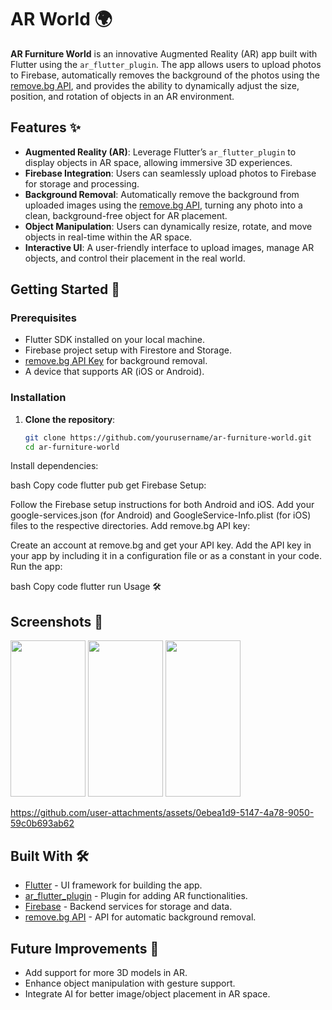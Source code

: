 # AR World 🌍

**AR Furniture World** is an innovative Augmented Reality (AR) app built with Flutter using the `ar_flutter_plugin`. The app allows users to upload photos to Firebase, automatically removes the background of the photos using the [remove.bg API](https://www.remove.bg/pricing), and provides the ability to dynamically adjust the size, position, and rotation of objects in an AR environment.

## Features ✨

- **Augmented Reality (AR)**: Leverage Flutter’s `ar_flutter_plugin` to display objects in AR space, allowing immersive 3D experiences.
- **Firebase Integration**: Users can seamlessly upload photos to Firebase for storage and processing.
- **Background Removal**: Automatically remove the background from uploaded images using the [remove.bg API](https://www.remove.bg/pricing), turning any photo into a clean, background-free object for AR placement.
- **Object Manipulation**: Users can dynamically resize, rotate, and move objects in real-time within the AR space.
- **Interactive UI**: A user-friendly interface to upload images, manage AR objects, and control their placement in the real world.

## Getting Started 🚀

### Prerequisites

- Flutter SDK installed on your local machine.
- Firebase project setup with Firestore and Storage.
- [remove.bg API Key](https://www.remove.bg/pricing) for background removal.
- A device that supports AR (iOS or Android).

### Installation

1. **Clone the repository**:

   ```bash
   git clone https://github.com/yourusername/ar-furniture-world.git
   cd ar-furniture-world
Install dependencies:

bash
Copy code
flutter pub get
Firebase Setup:

Follow the Firebase setup instructions for both Android and iOS.
Add your google-services.json (for Android) and GoogleService-Info.plist (for iOS) files to the respective directories.
Add remove.bg API key:

Create an account at remove.bg and get your API key.
Add the API key in your app by including it in a configuration file or as a constant in your code.
Run the app:

bash
Copy code
flutter run
Usage 🛠️
## Screenshots 📸
<img src="https://github.com/user-attachments/assets/abe15290-6a19-4d37-8ecf-662ec1d5f04e" width =120 height=250/>
<img src="https://github.com/user-attachments/assets/76574a3e-9ae1-4bf8-bc36-b5f4e908868c" width =120 height=250/>
<img src="https://github.com/user-attachments/assets/b4716f29-b8f9-41da-81db-da8c8e7c551d" width =120 height=250/>




https://github.com/user-attachments/assets/0ebea1d9-5147-4a78-9050-59c0b693ab62




## Built With 🛠️

- [Flutter](https://flutter.dev/) - UI framework for building the app.
- [ar_flutter_plugin](https://pub.dev/packages/ar_flutter_plugin) - Plugin for adding AR functionalities.
- [Firebase](https://firebase.google.com/) - Backend services for storage and data.
- [remove.bg API](https://www.remove.bg/pricing) - API for automatic background removal.

## Future Improvements 🚀

- Add support for more 3D models in AR.
- Enhance object manipulation with gesture support.
- Integrate AI for better image/object placement in AR space.
